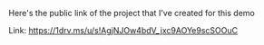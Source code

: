 
Here's the public link of the project that I've created for this demo

Link: https://1drv.ms/u/s!AgjNJOw4bdV_jxc9AOYe9scSOOuC
